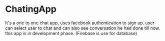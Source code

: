 # ChatingApp
It's a one to one chat app, uses facebook authentication to sign up.
user can select user to chat and can also see conversation he had done till now.
this app is in development phase.
(Firebase is use for database)
